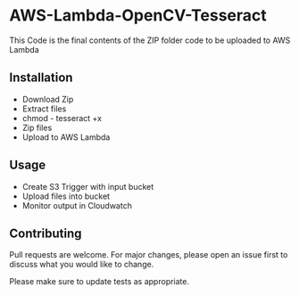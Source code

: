 # AWS-Lambda-OpenCV-Tesseract


This Code is the final contents of the ZIP folder code to be uploaded to AWS Lambda

## Installation

- Download Zip
- Extract files
- chmod - tesseract +x
- Zip files
- Upload to AWS Lambda


## Usage

- Create S3 Trigger with input bucket
- Upload files into bucket
- Monitor output in Cloudwatch

## Contributing
Pull requests are welcome. For major changes, please open an issue first to discuss what you would like to change.

Please make sure to update tests as appropriate.

